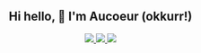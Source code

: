 <h2 align="center">Hi hello, 👋 I'm Aucoeur (okkurr!)</h2>

<p align="center">
  <a href="https://www.linkedin.com/in/aucoeurngo/">
    <img src="https://img.shields.io/badge/AUCOEUR_NGO-blue?style=for-the-badge&logo=linkedin&labelColor=005b8e" />
  </a>
  <a href="https://medium.com/@aucoeurngo">
    <img src="https://img.shields.io/badge/@aucoeurngo-333333?style=for-the-badge&logo=medium&logoColor=white&labelColor=black" />
  </a>
  <a href="https://github.com/aucoeur" alt="is it passé to joke about recursion">
    <img src="https://img.shields.io/badge/i_maked_this-grey?style=for-the-badge&logo=visual-studio-code&logoColor=bfff00&labelColor=333333" />
  </a>
</p>
